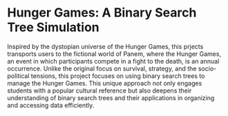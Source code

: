 # Hunger Games: A Binary Search Tree Simulation

Inspired by the dystopian universe of the Hunger Games, this prjects transports users to the fictional world of Panem, where the Hunger Games, an event in which participants compete in a fight to the death, is an annual occurrence. Unlike the original focus on survival, strategy, and the socio-political tensions, this project focuses on using binary search trees to manage the Hunger Games. This unique approach not only engages students with a popular cultural reference but also deepens their understanding of binary search trees and their applications in organizing and accessing data efficiently.
